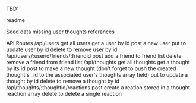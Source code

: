 TBD:

readme

Seed data
    missing user thoughts referances
    
API Routes
    /api/users
        get all users
        get a user by id
        post a new user
        put to update user by id
        delete to remove user by id
    /api/users/:userid/friends/:friendid
        post add a friend to friend list
        delete remove a friend from friend list
    /api/thoughts
        get all thoughts
        get a thought by its id
        post to make a new thought (don't forget to push the created thought's _id to the associated user's thoughts array field)
        put to update a thought by id
        delete to remove a thought by id
    /api/thoughts/:thoughtid/reactions
        post create a reation stored in a thought reaction array
        delete to delete a single reaction